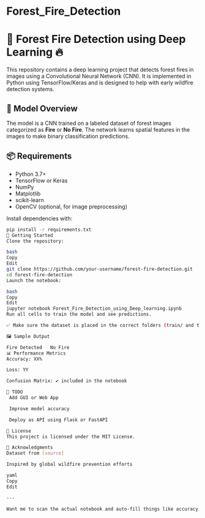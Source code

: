 # Forest_Fire_Detection
# 🌲 Forest Fire Detection using Deep Learning 🔥

This repository contains a deep learning project that detects forest fires in images using a Convolutional Neural Network (CNN). It is implemented in Python using TensorFlow/Keras and is designed to help with early wildfire detection systems.


## 🧠 Model Overview

The model is a CNN trained on a labeled dataset of forest images categorized as **Fire** or **No Fire**. The network learns spatial features in the images to make binary classification predictions.

## 📦 Requirements

- Python 3.7+
- TensorFlow or Keras
- NumPy
- Matplotlib
- scikit-learn
- OpenCV (optional, for image preprocessing)

Install dependencies with:

```bash
pip install -r requirements.txt
🚀 Getting Started
Clone the repository:

bash
Copy
Edit
git clone https://github.com/your-username/forest-fire-detection.git
cd forest-fire-detection
Launch the notebook:

bash
Copy
Edit
jupyter notebook Forest_Fire_Detection_using_Deep_learning.ipynb
Run all cells to train the model and see predictions.

✅ Make sure the dataset is placed in the correct folders (train/ and test/) as expected by the notebook.

🖼️ Sample Output

Fire Detected	No Fire
📊 Performance Metrics
Accuracy: XX%

Loss: YY

Confusion Matrix: ✔️ included in the notebook

📌 TODO
 Add GUI or Web App

 Improve model accuracy

 Deploy as API using Flask or FastAPI

🧾 License
This project is licensed under the MIT License.

🙏 Acknowledgments
Dataset from [source]

Inspired by global wildfire prevention efforts

yaml
Copy
Edit

---

Want me to scan the actual notebook and auto-fill things like accuracy or library list into this?









